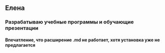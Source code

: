 ## Елена
### Разрабатываю учебные программы и обучающие презентации
#### Впечатление, что расширение .md не работает, хотя установка уже не предлагается